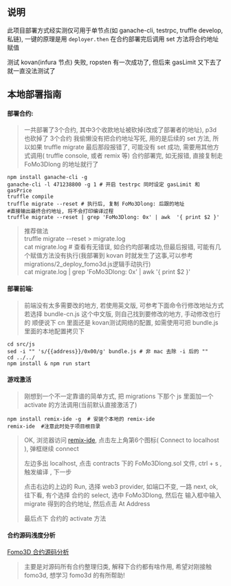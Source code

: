 ## 说明
此项目部署方式经实测仅可用于单节点(如 ganache-cli, testrpc, truffle develop, 私链), 一键的原理是用 `deployer.then` 在合约部署完后调用 set 方法将合约地址赋值  
 
 测试 kovan(infura 节点) 失败, ropsten 有一次成功了, 但后来 gasLimit 又下去了就一直没法测试了

 
## 本地部署指南

#### 部署合约: 

> 一共部署了3个合约, 其中3个收款地址被砍掉(改成了部署者的地址), p3d 也砍掉了
> 3个合约 我偷懒没有把合约地址写死, 用的是后续的 set 方法, 所以如果 truffle migrate 最后那段报错了, 可能没有 set 成功, 需要用其他方式调用( truffle console, 或者 remix 等)
> 合约部署完, 如无报错, 直接复制走 FoMo3Dlong 的地址就行了
```
npm install ganache-cli -g
ganache-cli -l 471238800 -g 1 # 开启 testrpc 同时设定 gasLimit 和 gasPrice
truffle compile
truffle migrate --reset # 执行后, 复制 FoMo3Dlong: 后跟的地址
#直接输出最终合约地址, 将不会打印编译过程
truffle migrate --reset | grep 'FoMo3Dlong: 0x' | awk  '{ print $2 }'
```

> 推荐做法   
> truffle migrate --reset > migrate.log  
> cat migrate.log  # 查看有无错误, 如合约均部署成功,但最后报错, 可能有几个赋值方法没有执行(我部署到 kovan 时就发生了这事,可以参考 migrations/2_deploy_fomo3d.js逻辑手动执行)  
> cat migrate.log | grep 'FoMo3Dlong: 0x' | awk  '{ print $2 }'

#### 部署前端:

> 前端没有太多需要改的地方, 若使用英文版, 可参考下面命令行修改地址方式
> 若选择 bundle-cn.js 这个中文版, 则自己找到要修改的地方, 手动修改也行的
> 顺便说下 cn 里面还是 kovan测试网络的配置, 如需使用可把 bundle.js 里面的本地配置拷贝下

```
cd src/js
sed -i "" 's/{{address}}/0x00/g' bundle.js # 非 mac 去除 -i 后的 ""
cd ../../
npm install & npm run start
```

#### 游戏激活

> 刚想到一个不一定靠谱的简单方式, 把 migrations 下那个 js 里面加一个 activate 的方法调用(当前默认直接激活了)

```
npm install remix-ide -g  # 安装个本地的 remix-ide
remix-ide  #注意此时处于项目根目录
```
> OK, 浏览器访问 [remix-ide](localhost:8080), 点击左上角第6个图标( Connect to localhost ), 弹框继续 connect
>
> 左边多出 localhost, 点击 contracts 下的 FoMo3Dlong.sol 文件, ctrl + s , 触发编译 , 下一步
>
> 点击右边的上边的 Run, 选择 web3 provider, 如端口不变, 一路 next, ok, 往下看, 有个选择 合约的 select, 选中 FoMo3Dlong, 然后在 输入框中输入 migrate 得到的合约地址, 然后点击 At Address
>
> 最后点下 合约的 activate 方法


#### 合约源码浅度分析

[Fomo3D 合约源码分析](https://github.com/gudqs7/fomo3d_truffle/blob/master/Fomo3D-SourceCode.md)

> 主要是对源码所有合约整理归类, 解释下合约都有啥作用, 希望对刚接触 fomo3d, 想学习 fomo3d 的有所帮助!
